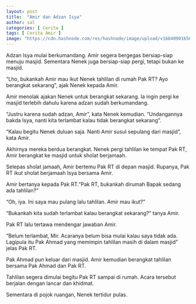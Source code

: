 ```yaml
---
layout: post
title:  "Amir dan Adzan Isya"
author: sal
categories: [ Cerita ]
tags: [ Cerita Amir ]
image: "https://cdn.hashnode.com/res/hashnode/image/upload/v1684090165685/290ff5f0-979b-48a4-be4f-dcac09883859.webp?w=1600&h=840&fit=crop&crop=entropy&auto=compress,format&format=webp"
---
```

Adzan Isya mulai berkumandang. Amir segera bergegas bersiap-siap menuju masjid. Sementara Nenek juga bersiap-siap pergi, tetapi bukan ke masjid.

“Lho, bukankah Amir mau ikut Nenek tahlilan di rumah Pak RT? Ayo berangkat sekarang”, ajak Nenek kepada Amir.

Amir menolak ajakan Nenek untuk berangkat sekarang. Ia ingin pergi ke masjid terlebih dahulu karena adzan sudah berkumandang.

“Justru karena sudah adzan, Amir”, kata Nenek kemudian. “Undangannya bakda Isya, nanti kita terlambat kalau tidak berangkat sekarang”.

“Kalau begitu Nenek duluan saja. Nanti Amir susul sepulang dari masjid”, kata Amir.

Akhirnya mereka berdua berangkat. Nenek pergi tahlilan ke tempat Pak RT, Amir berangkat ke masjid untuk sholat berjamaah.

Selepas sholat jamaah, Amir bertemu Pak RT di depan masjid. Rupanya, Pak RT ikut sholat berjamaah Isya bersama Amir.

Amir bertanya kepada Pak RT.”Pak RT, bukankah dirumah Bapak sedang ada tahlilan?”

“Oh, iya. Ini saya mau pulang lalu tahlilan. Amir mau ikut?”

“Bukankah kita sudah terlambat kalau berangkat sekarang?” tanya Amir.

Pak RT lalu tertawa mendengar jawaban Amir.

“Belum terlambat, Mir. Acaranya belum bisa mulai kalau saya tidak ada. Lagipula itu Pak Ahmad yang memimpin tahlilan masih di dalam masjid” jelas Pak RT.

Pak Ahmad pun keluar dari masjid. Amir kemudian berangkat tahlilan bersama Pak Ahmad dan Pak RT.

Tahlilan segera dimulai begitu Pak RT sampai di rumah. Acara tersebut berjalan dengan lancar dan khidmat.

Sementara di pojok ruangan, Nenek tertidur pulas.
